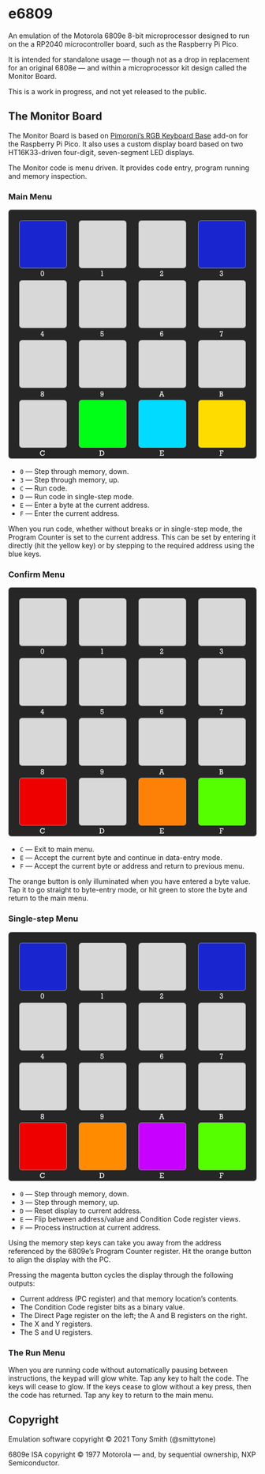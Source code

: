 # e6809 #

An emulation of the Motorola 6809e 8-bit microprocessor designed to run on the a RP2040 microcontroller board, such as the Raspberry Pi Pico.

It is intended for standalone usage — though not as a drop in replacement for an original 6808e — and within a microprocessor kit design called the Monitor Board.

This is a work in progress, and not yet released to the public.

## The Monitor Board

The Monitor Board is based on [Pimoroni’s RGB Keyboard Base](https://shop.pimoroni.com/products/pico-rgb-keypad-base) add-on for the Raspberry Pi Pico. It also uses a custom display board based on two HT16K33-driven four-digit, seven-segment LED displays.

The Monitor code is menu driven. It provides code entry, program running and memory inspection.

### Main Menu

![](./images/monitor_main.png)

* `0` — Step through memory, down.
* `3` — Step through memory, up.
* `C` — Run code.
* `D` — Run code in single-step mode.
* `E` — Enter a byte at the current address.
* `F` — Enter the current address.

When you run code, whether without breaks or in single-step mode, the Program Counter is set to the current address. This can be set by entering it directly (hit the yellow key) or by stepping to the required address using the blue keys.

### Confirm Menu

![](./images/monitor_confirm.png)

* `C` — Exit to main menu.
* `E` — Accept the current byte and continue in data-entry mode.
* `F` — Accept the current byte or address and return to previous menu.

The orange button is only illuminated when you have entered a byte value. Tap it to go straight to byte-entry mode, or hit green to store the byte and return to the main menu.

### Single-step Menu

![](./images/monitor_step.png)

* `0` — Step through memory, down.
* `3` — Step through memory, up.
* `D` — Reset display to current address.
* `E` — Flip between address/value and Condition Code register views.
* `F` — Process instruction at current address.

Using the memory step keys can take you away from the address referenced by the 6809e’s Program Counter register. Hit the orange button to align the display with the PC.

Pressing the magenta button cycles the display through the following outputs:

* Current address (PC register) and that memory location’s contents.
* The Condition Code register bits as a binary value.
* The Direct Page register on the left; the A and B registers on the right.
* The X and Y registers.
* The S and U registers.

### The Run Menu

When you are running code without automatically pausing between instructions, the keypad will glow white. Tap any key to halt the code. The keys will cease to glow. If the keys cease to glow without a key press, then the code has returned. Tap any key to return to the main menu.

## Copyright

Emulation software copyright &copy; 2021 Tony Smith (@smittytone)

6809e ISA copyright &copy; 1977 Motorola &mdash; and, by sequential ownership, NXP Semiconductor.
